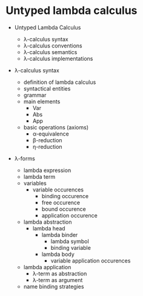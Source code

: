 # Untyped lambda calculus

* Untyped Lambda Calculus
  - λ-calculus syntax
  - λ-calculus conventions
  - λ-calculus semantics
  - λ-calculus implementations

* λ-calculus syntax
  - definition of lambda calculus
  - syntactical entities
  - grammar
  - main elements
    - Var
    - Abs
    - App
  - basic operations (axioms)
    - α-equivalence
    - β-reduction
    - η-reduction

* λ-forms
  - lambda expression
  - lambda term
  - variables
    - variable occurences
      - binding occurence
      - free occurence
      - bound occurence
      - application occurence
  - lambda abstraction
    - lambda head
      - lambda binder
        - lambda symbol
        - binding variable
      - lambda body
        - variable application occurences
  - lambda application
    - λ-term as abstraction
    - λ-term as argument
  - name binding strategies
